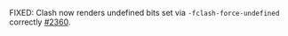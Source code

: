 FIXED: Clash now renders undefined bits set via `-fclash-force-undefined`
correctly [#2360](https://github.com/clash-lang/clash-compiler/issues/2360).
